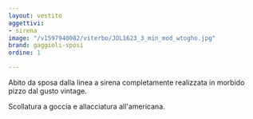 ```yaml
---
layout: vestito
aggettivi:
- sirena
image: "/v1597940082/viterbo/JOL1623_3_min_mod_wtogho.jpg"
brand: gaggioli-sposi
ordine: 1

---
```

Abito da sposa dalla linea a sirena completamente realizzata in morbido pizzo dal gusto vintage.

Scollatura a goccia e allacciatura all'americana.